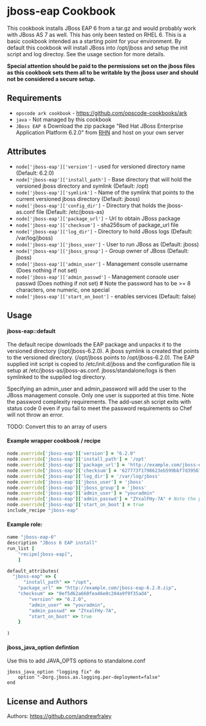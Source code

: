 jboss-eap Cookbook
==================

This cookbook installs JBoss EAP 6 from a tar.gz and would probably work with JBoss AS 7 as well.  This has only been tested on RHEL 6.  This is a basic cookbook intended as a starting point for your environment.  By default this cookbook will install JBoss into /opt/jboss and setup the init script and log directoy. See the usage section for more details.

**Special attention should be paid to the permissions set on the jboss files as this cookbook sets them all to be writable by the jboss user and should not be considered a secure setup.**

Requirements
------------
- `opscode ark cookbook` - https://github.com/opscode-cookbooks/ark
- `java` - Not managed by this cookbook
- `JBoss EAP 6` Download the zip package "Red Hat JBoss Enterprise Application Platform 6.2.0" from [RHN](https://access.redhat.com/jbossnetwork/restricted/listSoftware.html?downloadType=distributions&product=appplatform&version=6.1.1) and host on your own server

Attributes
----------
* `node['jboss-eap']['version']` - used for versioned directory name (Default: 6.2.0)
* `node['jboss-eap']['install_path']` - Base directory that will hold the versioned jboss directory and symlink (Default: /opt)
* `node['jboss-eap']['symlink']` - Name of the symlink that points to the current versioned jboss directory (Default: jboss)
* `node['jboss-eap']['config_dir']` - Directory that holds the jboss-as.conf file (Default: /etc/jboss-as)
* `node['jboss-eap']['package_url']` - Url to obtain JBoss package
* `node['jboss-eap']['checksum']` - sha256sum of package_url file
* `node['jboss-eap']['log_dir']` - Directory to hold JBoss logs (Default: /var/log/jboss)
* `node['jboss-eap']['jboss_user']` - User to run JBoss as (Default: jboss)
* `node['jboss-eap']['jboss_group']` - Group owner of JBoss (Default: jboss)
* `node['jboss-eap']['admin_user']` - Management console username (Does nothing if not set)
* `node['jboss-eap']['admin_passwd']` - Management console user passwd (Does nothing if not set) # Note the password has to be >= 8 characters, one numeric, one special
* `node['jboss-eap']['start_on_boot']` - enables services (Default: false)

Usage
-----
#### jboss-eap::default
The default recipe downloads the EAP package and unpacks it to the versioned directory (/opt/jboss-6.2.0).  A jboss symlink is created that points to the versioned directory. (/opt/jboss points to /opt/jboss-6.2.0).  The EAP supplied init script is copied to /etc/init.d/jboss and the configuration file is setup at /etc/jboss-as/jboss-as.conf.  jboss/standalone/logs is then symlinked to the supplied log directory.

Specifying an admin_user and admin_password will add the user to the JBoss management console.  Only one user is supported at this time.  Note the password complexity requirements.  The add-user.sh script exits with status code 0 even if you fail to meet the password requirements so Chef will not throw an error.  

TODO: Convert this to an array of users

#### Example wrapper cookbook / recipe
```ruby
node.override['jboss-eap']['version'] = "6.2.0"
node.override['jboss-eap']['install_path'] = '/opt'
node.override['jboss-eap']['package_url'] = 'http://example.com/jboss-eap-6.2.0.zip'
node.override['jboss-eap']['checksum'] = '627773f1798623eb599bbf7d39567f60941a706dc971c17f5232ffad028bc6f4'
node.override['jboss-eap']['log_dir'] = '/var/log/jboss'
node.override['jboss-eap']['jboss_user'] = 'jboss'
node.override['jboss-eap']['jboss_group'] = 'jboss'
node.override['jboss-eap']['admin_user'] = "youradmin"
node.override['jboss-eap']['admin_passwd'] = "ZYxalFHy-7A" # Note the password has to be >= 8 characters, one numeric, one special
node.override['jboss-eap']['start_on_boot'] = true
include_recipe "jboss-eap"

```

#### Example role: 

```ruby
name "jboss-eap-6"
description "JBoss 6 EAP install"
run_list [
    "recipe[jboss-eap]",
    ]

default_attributes(
  "jboss-eap" => {
      "install_path" => "/opt",
    "package_url" => "http://example.com/jboss-eap-6.2.0.zip",
    "checksum" => "0ef5d62a660fea46e0c204a9f9f35ad4",
        "version" => "6.2.0",
        "admin_user" => "youradmin",
        "admin_passwd" => "ZYxalFHy-7A",
        "start_on_boot" => true
    }
  
)
```
#### jboss_java_option defintion
Use this to add JAVA_OPTS options to standalone.conf
```
jboss_java_option "logging fix" do
    option "-Dorg.jboss.as.logging.per-deployment=false"
end
```


License and Authors
-------------------
Authors: https://github.com/andrewfraley
